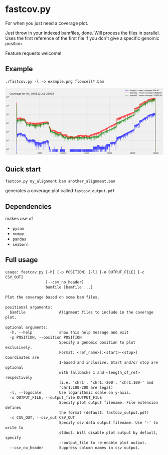 # fastcov.py

For when you just need a coverage plot.

Just throw in your indexed bamfiles, done. Will process the files in parallel. Uses the first reference of the first file if you don't give a specific genomic position.

Feature requests welcome!

## Example

`./fastcov.py -l -o example.png flowcell*.bam`

![logplot of SARS-CoV-2 coverages](/images/example.png)

## Quick start
```
fastcov.py my_alignment.bam another_alignment.bam
```

generates a coverage plot called `fastcov_output.pdf`

## Dependencies
makes use of
* `pysam`
* `numpy`
* `pandas`
* `seaborn`

## Full usage
```
usage: fastcov.py [-h] [-p POSITION] [-l] [-o OUTPUT_FILE] [-c CSV_OUT]
                  [--csv_no_header]
                  bamfile [bamfile ...]

Plot the coverage based on some bam files.

positional arguments:
  bamfile               Alignment files to include in the coverage plot.

optional arguments:
  -h, --help            show this help message and exit
  -p POSITION, --position POSITION
                        Specify a genomic position to plot exclusively.
                        Format: <ref_name>[:<start>-<stop>] Coordinates are
                        1-based and inclusive. Start and/or stop are optional
                        with fallbacks 1 and <length_of_ref> respectively
                        (i.e. 'chr1', 'chr1:-200', 'chr1:100-' and
                        'chr1:100-200 are legal)
  -l, --logscale        Use logarithmic scale on y-axis.
  -o OUTPUT_FILE, --output_file OUTPUT_FILE
                        Specify plot output filename. File extension defines
                        the format (default: fastcov_output.pdf)
  -c CSV_OUT, --csv_out CSV_OUT
                        Specify csv data output filename. Use '-' to write to
                        stdout. Will disable plot output by default, specify
                        --output_file to re-enable plot output.
  --csv_no_header       Suppress column names in csv output.
```

